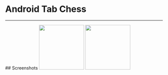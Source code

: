 # Android Tab Chess

<hr>
## Screenshots

<img src="https://github.com/simplegr33n/android-tab-chess/blob/master/screenshots/phone0003.jpg" width="144">
<img src="https://github.com/simplegr33n/android-tab-chess/blob/master/screenshots/phone0004.jpg" width="144">

